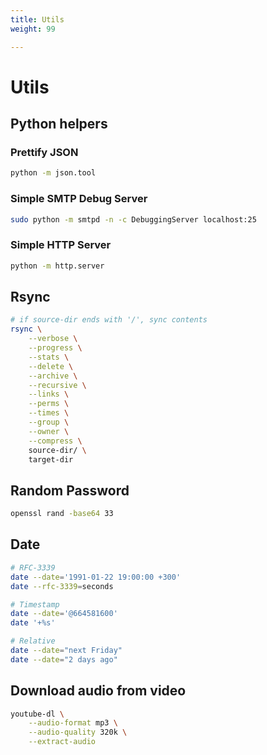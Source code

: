 ```yaml
---
title: Utils
weight: 99

---
```

# Utils

## Python helpers

### Prettify JSON

```bash
python -m json.tool
```

### Simple SMTP Debug Server

```bash
sudo python -m smtpd -n -c DebuggingServer localhost:25
```

### Simple HTTP Server

```bash
python -m http.server
```

## Rsync

```bash
# if source-dir ends with '/', sync contents
rsync \
    --verbose \
    --progress \
    --stats \
    --delete \
    --archive \
    --recursive \
    --links \
    --perms \
    --times \
    --group \
    --owner \
    --compress \
    source-dir/ \
    target-dir
```

## Random Password

```bash
openssl rand -base64 33
```

## Date

```bash
# RFC-3339
date --date='1991-01-22 19:00:00 +300'
date --rfc-3339=seconds

# Timestamp
date --date='@664581600'
date '+%s'

# Relative
date --date="next Friday"
date --date="2 days ago"
```

## Download audio from video

```bash
youtube-dl \
    --audio-format mp3 \
    --audio-quality 320k \
    --extract-audio
```
